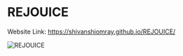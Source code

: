 # REJOUICE
Website Link: https://shivanshiomray.github.io/REJOUICE/

![REJOUICE](https://raw.githubusercontent.com/ShivanshiOmray/REJOUICE/main/assets/img.png)
